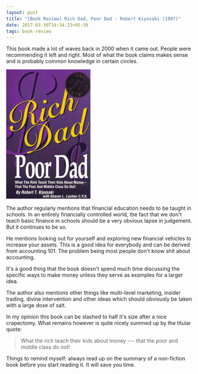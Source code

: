 ```yaml
---
layout: post
title: "[Book Review] Rich Dad, Poor Dad - Robert Kiyosaki (1997)"
date: 2017-03-30T14:34:13+05:30
tags: book-review
---
```


This book made a lot of waves back in 2000 when it came out.
People were recommending it left and right.
Most of what the book claims makes sense and is probably common knowledge in certain circles.

![Rich Dad, Poor Dad - Robert Kiyosaki (1997)](/img/book-cover-rich-dad-poor-dad-robert-kiyosaki-1997.jpg 'Rich Dad, Poor Dad - Robert Kiyosaki (1997)')

The author regularly mentions that financial education needs to be taught in schools.
In an entirely financially controlled world, the fact that we don't teach basic finance in schools should be a very obvious lapse in judgement.
But it continues to be so.

He mentions looking out for yourself and exploring new financial vehicles to increase your assets.
This is a good idea for everybody and can be derived from accounting 101.
The problem being most people don't know shit about accounting.

It's a good thing that the book doesn't spend much time discussing the specific ways to make money unless they serve as examples for a larger idea.

The author also mentions other things like multi-level marketing, insider trading, divine intervention and other ideas which should obviously be taken with a large dose of salt.

In my opinion this book can be slashed to half it's size after a nice crapectomy.
What remains however is quite nicely summed up by the titular quote:

> What the rich teach their kids about money --- that the poor and middle class do not!

Things to remind myself: always read up on the summary of a non-fiction book before you start reading it.
It will save you time.
